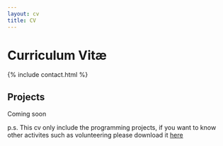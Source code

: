 ```yaml
---
layout: cv
title: CV
---
```


# Curriculum Vitæ

{% include contact.html %}

## Projects

Coming soon



p.s. This cv only include the programming projects, if you want to know other activites such as volunteering please download it [here](/cv.pdf)

